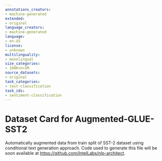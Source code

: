 ```yaml
---
annotations_creators:
- machine-generated
extended:
- original
language_creators:
- machine-generated
language:
- en-US
license:
- unknown
multilinguality:
- monolingual
size_categories:
- 100K<n<1M
source_datasets:
- original
task_categories:
- text-classification
task_ids:
- sentiment-classification
---
```


# Dataset Card for Augmented-GLUE-SST2

Automatically augmented data from train split of SST-2 dataset using conditional text generation approach.
Code used to generate this file will be soon available at https://github.com/IntelLabs/nlp-architect. 
